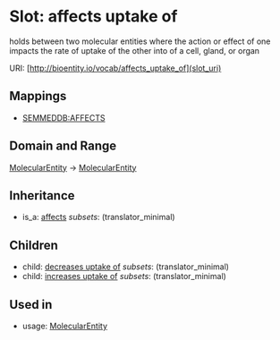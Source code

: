 # Slot: affects uptake of


holds between two molecular entities where the action or effect of one impacts the rate of uptake of the other into of a cell, gland, or organ

URI: [http://bioentity.io/vocab/affects_uptake_of](slot_uri)
## Mappings

 * [SEMMEDDB:AFFECTS](http://purl.obolibrary.org/obo/SEMMEDDB_AFFECTS)
## Domain and Range

[MolecularEntity](MolecularEntity.md) -> [MolecularEntity](MolecularEntity.md)
## Inheritance

 *  is_a: [affects](affects.md) *subsets*: (translator_minimal)
## Children

 *  child: [decreases uptake of](decreases_uptake_of.md) *subsets*: (translator_minimal)
 *  child: [increases uptake of](increases_uptake_of.md) *subsets*: (translator_minimal)
## Used in

 *  usage: [MolecularEntity](MolecularEntity.md)
